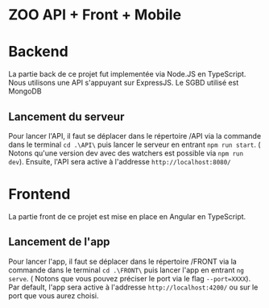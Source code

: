 # ZOO API + Front + Mobile

# Backend

La partie back de ce projet fut implementée via Node.JS en TypeScript.
Nous utilisons une API s'appuyant sur ExpressJS.
Le SGBD utilisé est MongoDB

## Lancement du serveur

Pour lancer l'API, il faut se déplacer dans le répertoire /API via la commande dans le terminal `cd .\API\` puis lancer le serveur en entrant `npm run start`. ( Notons qu'une version dev avec des watchers est possible via `npm run dev`).
Ensuite, l'API sera active à l'addresse `http://localhost:8080/`

# Frontend

La partie front de ce projet est mise en place en Angular en TypeScript.

## Lancement de l'app

Pour lancer l'app, il faut se déplacer dans le répertoire /FRONT via la commande dans le terminal `cd .\FRONT\` puis lancer l'app en entrant `ng serve`. ( Notons que vous pouvez préciser le port via le flag `--port=XXXX`).
Par default, l'app sera active à l'addresse `http://localhost:4200/` ou sur le port que vous aurez choisi.
